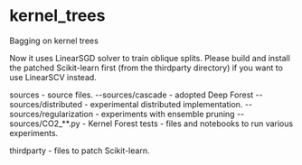 # kernel_trees
Bagging on kernel trees

Now it uses LinearSGD solver to train oblique splits. Please build and install the patched Scikit-learn first (from the thirdparty directory) if you want to use LinearSCV instead.

sources - source files. 
--sources/cascade - adopted Deep Forest
--sources/distributed - experimental distributed implementation. 
--sources/regularization - experiments with ensemble pruning
--sources/CO2_**.py - Kernel Forest
tests - files and notebooks to run various experiments.

thirdparty - files to patch Scikit-learn.
